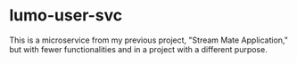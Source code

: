 # lumo-user-svc
This is a microservice from my previous project, "Stream Mate Application," but with fewer functionalities and in a project with a different purpose.
